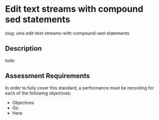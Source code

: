 
# Edit text streams with compound sed statements

slug: unix.edit-text-streams-with-compound-sed-statements

## Description
todo

## Assessment Requirements
In order to fully cover this standard, a performance must be recording for each of the following objectives:

- Objectives
- Go
- Here

          